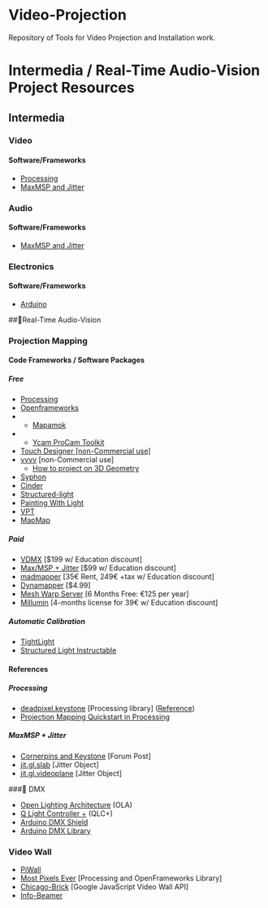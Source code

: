 # Video-Projection
Repository of Tools for Video Projection and Installation work.

# Intermedia / Real-Time Audio-Vision Project Resources

## Intermedia
### Video
#### Software/Frameworks

- [Processing](https://processing.org)
- [MaxMSP and Jitter](https://cycling74.com)

### Audio

#### Software/Frameworks

- [MaxMSP and Jitter](https://cycling74.com)

### Electronics

#### Software/Frameworks

- [Arduino](www.arduino.cc)

##Real-Time Audio-Vision
### Projection Mapping

#### Code Frameworks / Software Packages
##### Free
- [Processing](https://processing.org)
- [Openframeworks](openframeworks.cc/)
- - [Mapamok](https://github.com/YCAMInterlab/ProCamToolkit/wiki/mapamok-(English))
- - [Ycam ProCam Toolkit](createdigitalmotion.com/2012/03/projector-and-camera-a-little-closer-new-magical-mapping-tools-3d-scanning-and-more/)
- [Touch Designer [non-Commercial use]](www.derivative.ca/)
- [vvvv](vvvv.org/) [non-Commercial use]
  - [How to project on 3D Geometry](vvvv.org/documentation/how-to-project-on-3d-geometry)
- [Syphon](syphon.v002.info/)
- [Cinder](libcinder.org/)
- [Structured-light](https://github.com/jakobwilm/slstudio)
- [Painting With Light](pwl.bigfug.com/)
- [VPT](hcgilje.wordpress.com/vpt/)
- [MapMap](https://github.com/mapmapteam/mapmap)

##### Paid
- [VDMX](vidvox.net/) [$199 w/ Education discount]
- [Max/MSP + Jitter](https://cycling74.com) [$99 w/ Education discount]
- [madmapper](www.madmapper.com/) [35€ Rent, 249€ +tax w/ Education discount]
- [Dynamapper](dynamapper.net/) [$4.99]
- [Mesh Warp Server](tecartlab.com/licenses/) [6 Months Free: €125 per year]
- [Millumin](https://www.millumin.com/v3/index.php) [4-months license for 39€ w/ Education discount]

##### Automatic Calibration
- [TightLight](createdigitalmotion.com/2013/08/tightlight-automatic-3d-mapping-for-anything-touchdesigner-arduino/)
- [Structured Light Instructable](www.instructables.com/id/Structured-Light-3D-Scanning/)

#### References

##### Processing
- [deadpixel.keystone](www.deadpixel.ca/keystone/) [Processing library] ([Reference](https://fh-potsdam.github.io/doing-projection-mapping/processing-keystone/))
- [Projection Mapping Quickstart in Processing](https://github.com/bsplt/Projection-Mapping-Quickstart-in-Processing)

##### MaxMSP + Jitter
- [Cornerpins and Keystone](https://cycling74.com/forums/cornerpins-and-keystone) [Forum Post]
- [jit.gl.slab](https://docs.cycling74.com/max7/maxobject/jit.gl.slab) [Jitter Object]
- [jit.gl.videoplane](https://docs.cycling74.com/max7/maxobject/jit.gl.videoplane) [Jitter Object]


### DMX

- [Open Lighting Architecture](https://www.openlighting.org/ola/) (OLA)
- [Q Light Controller +](https://www.qlcplus.org/) (QLC+)
- [Arduino DMX Shield](https://playground.arduino.cc/DMX/DMXShield)
- [Arduino DMX Library](playground.arduino.cc/Learning/DMX)

### Video Wall

- [PiWall](www.piwall.co.uk)
- [Most Pixels Ever](https://github.com/shiffman/Most-Pixels-Ever-Processing) [Processing and OpenFrameworks Library]
- [Chicago-Brick](https://github.com/google/chicago-brick) [Google JavaScript Video Wall API]
- [Info-Beamer](https://info-beamer.com/raspberry-pi-digital-signage-magic-video-wall-3028.html)

